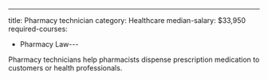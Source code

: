 ---
title: Pharmacy technician
category: Healthcare
median-salary: $33,950
required-courses:
  - Pharmacy Law---

Pharmacy technicians help pharmacists dispense prescription medication to customers or health professionals.